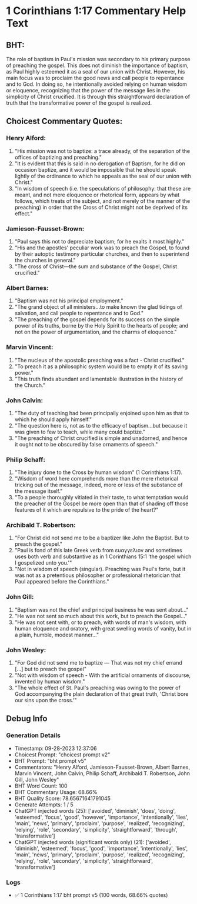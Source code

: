 # 1 Corinthians 1:17 Commentary Help Text

## BHT:
The role of baptism in Paul's mission was secondary to his primary purpose of preaching the gospel. This does not diminish the importance of baptism, as Paul highly esteemed it as a seal of our union with Christ. However, his main focus was to proclaim the good news and call people to repentance and to God. In doing so, he intentionally avoided relying on human wisdom or eloquence, recognizing that the power of the message lies in the simplicity of Christ crucified. It is through this straightforward declaration of truth that the transformative power of the gospel is realized.

## Choicest Commentary Quotes:
### Henry Alford:
1. "His mission was not to baptize: a trace already, of the separation of the offices of baptizing and preaching."
2. "It is evident that this is said in no derogation of Baptism, for he did on occasion baptize, and it would be impossible that he should speak lightly of the ordinance to which he appeals as the seal of our union with Christ."
3. "In wisdom of speech (i.e. the speculations of philosophy: that these are meant, and not mere eloquence or rhetorical form, appears by what follows, which treats of the subject, and not merely of the manner of the preaching) in order that the Cross of Christ might not be deprived of its effect."

### Jamieson-Fausset-Brown:
1. "Paul says this not to depreciate baptism; for he exalts it most highly."
2. "His and the apostles' peculiar work was to preach the Gospel, to found by their autoptic testimony particular churches, and then to superintend the churches in general."
3. "The cross of Christ—the sum and substance of the Gospel, Christ crucified."

### Albert Barnes:
1. "Baptism was not his principal employment."
2. "The grand object of all ministers...to make known the glad tidings of salvation, and call people to repentance and to God."
3. "The preaching of the gospel depends for its success on the simple power of its truths, borne by the Holy Spirit to the hearts of people; and not on the power of argumentation, and the charms of eloquence."

### Marvin Vincent:
1. "The nucleus of the apostolic preaching was a fact - Christ crucified."
2. "To preach it as a philosophic system would be to empty it of its saving power."
3. "This truth finds abundant and lamentable illustration in the history of the Church."

### John Calvin:
1. "The duty of teaching had been principally enjoined upon him as that to which he should apply himself."
2. "The question here is, not as to the efficacy of baptism...but because it was given to few to teach, while many could baptize."
3. "The preaching of Christ crucified is simple and unadorned, and hence it ought not to be obscured by false ornaments of speech."

### Philip Schaff:
1. "The injury done to the Cross by human wisdom" (1 Corinthians 1:17). 
2. "Wisdom of word here comprehends more than the mere rhetorical tricking out of the message, indeed, more or less of the substance of the message itself." 
3. "To a people thoroughly vitiated in their taste, to what temptation would the preacher of the Gospel be more open than that of shading off those features of it which are repulsive to the pride of the heart?"

### Archibald T. Robertson:
1. "For Christ did not send me to be a baptizer like John the Baptist. But to preach the gospel." 
2. "Paul is fond of this late Greek verb from ευαγγελιον and sometimes uses both verb and substantive as in 1 Corinthians 15:1 'the gospel which I gospelized unto you.'"
3. "Not in wisdom of speech (singular). Preaching was Paul's forte, but it was not as a pretentious philosopher or professional rhetorician that Paul appeared before the Corinthians."

### John Gill:
1. "Baptism was not the chief and principal business he was sent about..."
2. "He was not sent so much about this work, but to preach the Gospel..."
3. "He was not sent with, or to preach, with words of man's wisdom, with human eloquence and oratory, with great swelling words of vanity, but in a plain, humble, modest manner..."

### John Wesley:
1. "For God did not send me to baptize — That was not my chief errand [...] but to preach the gospel"
2. "Not with wisdom of speech - With the artificial ornaments of discourse, invented by human wisdom."
3. "The whole effect of St. Paul's preaching was owing to the power of God accompanying the plain declaration of that great truth, 'Christ bore our sins upon the cross.'"


## Debug Info
### Generation Details
- Timestamp: 09-28-2023 12:37:06
- Choicest Prompt: "choicest prompt v2"
- BHT Prompt: "bht prompt v5"
- Commentators: "Henry Alford, Jamieson-Fausset-Brown, Albert Barnes, Marvin Vincent, John Calvin, Philip Schaff, Archibald T. Robertson, John Gill, John Wesley"
- BHT Word Count: 100
- BHT Commentary Usage: 68.66%
- BHT Quality Score: 78.65671641791045
- Generate Attempts: 1 / 5
- ChatGPT injected words (25):
	['avoided', 'diminish', 'does', 'doing', 'esteemed', 'focus', 'good', 'however', 'importance', 'intentionally', 'lies', 'main', 'news', 'primary', 'proclaim', 'purpose', 'realized', 'recognizing', 'relying', 'role', 'secondary', 'simplicity', 'straightforward', 'through', 'transformative']
- ChatGPT injected words (significant words only) (21):
	['avoided', 'diminish', 'esteemed', 'focus', 'good', 'importance', 'intentionally', 'lies', 'main', 'news', 'primary', 'proclaim', 'purpose', 'realized', 'recognizing', 'relying', 'role', 'secondary', 'simplicity', 'straightforward', 'transformative']

### Logs
- ✅ 1 Corinthians 1:17 bht prompt v5 (100 words, 68.66% quotes)
